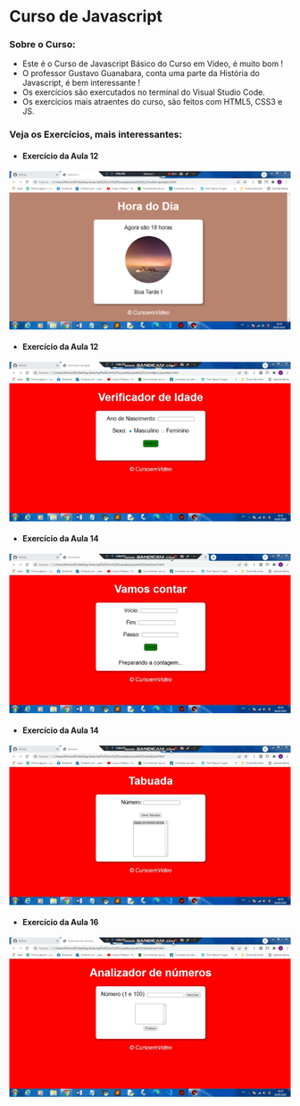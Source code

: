 # Curso de Javascript

### Sobre o Curso:

* Este é o Curso de Javascript Básico do Curso em Vídeo, é muito bom !
* O professor Gustavo Guanabara, conta uma parte da História do Javascript, é bem interessante !
* Os exercícios são exercutados no terminal do Visual Studio Code.
* Os exercícios mais atraentes do curso, são feitos com HTML5, CSS3 e JS.

### Veja os Exercícios, mais interessantes:

* #### Exercício da Aula 12

<img src="gifs/dia.png" />

* #### Exercício da Aula 12

<img src="gifs/gif1.gif" />

* #### Exercício da Aula 14

<img src="gifs/gif2.gif" />

* #### Exercício da Aula 14

<img src="gifs/gif3.gif" />

* #### Exercício da Aula 16

<img src="gifs/gif4.gif" />
